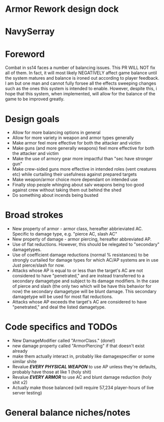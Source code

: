 # Armor Rework design dock
# NavySerray
# Foreword
Combat in ss14 faces a number of balancing issues. This PR WILL NOT fix all of them.
In fact, it will most likely NEGATIVELY affect game balance until the system matures and balance is ironed out according to player feedback.
I am but one man and cannot fully forsee all the effects sweeping changes such as the ones this system is intended to enable.
However, despite this, i hope that this system, when implemented, will allow for the balance of the game to be improved greatly.

# Design goals
- Allow for more balancing options in general
- Allow for more variety in weapon and armor types generally
- Make armor feel more effective for both the attacker and victim
- Make guns (and more generally weapons) feel more effective for both the attacker and victim
- Make the use of armory gear more impactful than "sec have stronger gun"
- Make crew-sided guns more effective in intended roles (vent creatures etc) while curtailing their usefulness against prepared targets
- Make weapon/armor choice more dependant on intended use
- Finally stop people whinging about salv weapons being too good against crew without taking them out behind the shed
- Do something about incends being busted

# Broad strokes
- New property of armor - armor class, hereafter abbrieviated AC. Specific to damage type, e.g. "pierce AC, slash AC"
- New property of damage - armor piercing, hereafter abbreviated AP.
- Use of flat reductions. However, this should be relegated to "secondary" damagetypes.
- Use of coefficient damage reductions (normal % resistances) to be strongly curtailed for damage types for which AC/AP systems are in use
   Just pierce/slash for now.
- Attacks whose AP is equal to or less than the target's AC are not considered to have "penetrated," and are instead transferred to a secondary damagetype and subject to its damage modifiers.
   In the case of pierce and slash (the only two which will be have this behavior for now) the secondary damagetype will be blunt damage.
   This secondary damagetype will be used for most flat reductions.
- Attacks whose AP exceeds the target's AC are considered to have "penetrated," and deal the listed damagetype.

# Code specifics and TODOs
- New DamageModifier called "ArmorClass." (done!)
- new damage property called "ArmorPiercing" if that doesn't exist already
- make them actually interact in, probably like damagespecifier or some similar shite
- Revalue ***EVERY PHYSICAL WEAPON*** to use AP unless they're defaults, probably have those at like 1 (holy shit)
- Revalue ***EVERY ARMOR*** to use AC and blunt damage reduction (holy shit x2)
- Actually make those balanced (will require 57,234 player-hours of live server testing)

# General balance niches/notes
